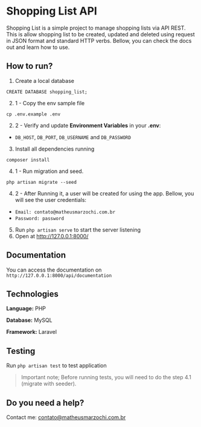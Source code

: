 # Shopping List API
Shopping List is a simple project to manage shopping lists via API REST.
This is allow shopping list to be created, updated and deleted using request in JSON format and standard HTTP verbs.
Bellow, you can check the docs out and learn how to use.

## How to run?
1. Create a local database
```
CREATE DATABASE shopping_list;
```
2. 1 - Copy the env sample file
```
cp .env.example .env
```
2. 2 - Verify and update **Environment Variables** in your **.env**: 

- `DB_HOST`, `DB_PORT`, `DB_USERNAME` and `DB_PASSWORD`

3. Install all dependencies running
```
composer install
```
4. 1 - Run migration and seed.
```
php artisan migrate --seed
```
4. 2 - After Running it, a user will be created for using the app. Bellow, you will see the user credentials:

- `Email: contato@matheusmarzochi.com.br`
- `Password: password`

5. Run `php artisan serve` to start the server listening
6. Open at http://127.0.0.1:8000/


## Documentation
You can access the documentation on `http://127.0.0.1:8000/api/documentation`

## Technologies
**Language:** PHP

**Database:** MySQL

**Framework:** Laravel

## Testing
Run `php artisan test` to test application
> Important note; Before running tests, you will need to do the step 4.1 (migrate with seeder).

## Do you need a help?
Contact me: contato@matheusmarzochi.com.br